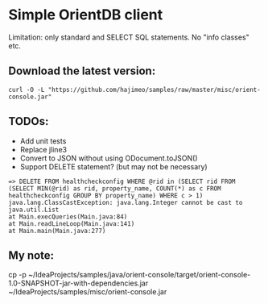 # Simple OrientDB client  
Limitation: only standard and SELECT SQL statements. No "info classes" etc.

## Download the latest version:
```
curl -O -L "https://github.com/hajimeo/samples/raw/master/misc/orient-console.jar"
```

## TODOs:

- Add unit tests 
- Replace jline3 
- Convert to JSON without using ODocument.toJSON()
- Support DELETE statement? (but may not be necessary)
```
=> DELETE FROM healthcheckconfig WHERE @rid in (SELECT rid FROM (SELECT MIN(@rid) as rid, property_name, COUNT(*) as c FROM healthcheckconfig GROUP BY property_name) WHERE c > 1)
java.lang.ClassCastException: java.lang.Integer cannot be cast to java.util.List
at Main.execQueries(Main.java:84)
at Main.readLineLoop(Main.java:141)
at Main.main(Main.java:277)
```

## My note:
cp -p ~/IdeaProjects/samples/java/orient-console/target/orient-console-1.0-SNAPSHOT-jar-with-dependencies.jar ~/IdeaProjects/samples/misc/orient-console.jar

